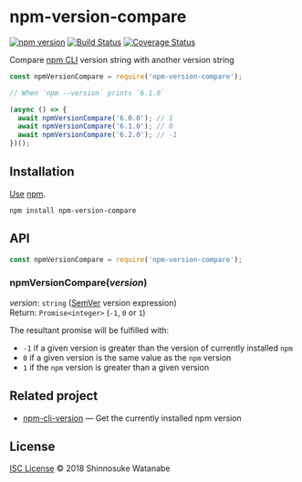 # npm-version-compare

[![npm version](https://img.shields.io/npm/v/npm-version-compare.svg)](https://www.npmjs.com/package/npm-version-compare)
[![Build Status](https://travis-ci.com/shinnn/npm-version-compare.svg?branch=master)](https://travis-ci.com/shinnn/npm-version-compare)
[![Coverage Status](https://img.shields.io/coveralls/shinnn/npm-version-compare.svg)](https://coveralls.io/github/shinnn/npm-version-compare?branch=master)

Compare [npm CLI](https://github.com/npm/npm) version string with another version string

```javascript
const npmVersionCompare = require('npm-version-compare');

// When `npm --version` prints `6.1.0`

(async () => {
  await npmVersionCompare('6.0.0'); // 1
  await npmVersionCompare('6.1.0'); // 0
  await npmVersionCompare('6.2.0'); // -1
})();
```

## Installation

[Use](https://docs.npmjs.com/cli/install) [npm](https://docs.npmjs.com/getting-started/what-is-npm).

```
npm install npm-version-compare
```

## API

```javascript
const npmVersionCompare = require('npm-version-compare');
```

### npmVersionCompare(*version*)

*version*: `string` ([SemVer](https://semver.org/) version expression)  
Return: `Promise<integer>` (`-1`, `0` or `1`)

The resultant promise will be fulfilled with:

* `-1` if a given version is greater than the version of currently installed `npm`
* `0` if a given version is the same value as the `npm` version
* `1` if the `npm` version is greater than a given version

## Related project

* [npm-cli-version](https://github.com/shinnn/npm-cli-version) — Get the currently installed npm version

## License

[ISC License](./LICENSE) © 2018 Shinnosuke Watanabe
